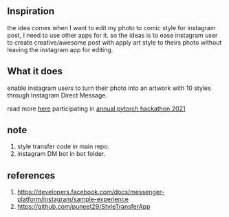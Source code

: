 ## Inspiration
the idea comes when I want to edit my photo to comic style for instagram post, I need to use other apps for it. so the ideas is to ease instagram user to create creative/awesome post with apply art style to theirs photo without leaving the instagram app for editing.

## What it does
enable instagram users to turn their photo into an artwork with 10 styles through Instagram Direct Message.

raad more [here](https://devpost.com/software/photart-turn-your-photo-to-art-style-on-instagram-chatbot)
participating in [annual pytorch hackathon 2021](https://pytorch2021.devpost.com/)

## note
1. style transfer code in main repo.
2. instagram DM bot in bot folder.

## references
1. https://developers.facebook.com/docs/messenger-platform/instagram/sample-experience
2. https://github.com/puneet29/StyleTransferApp
